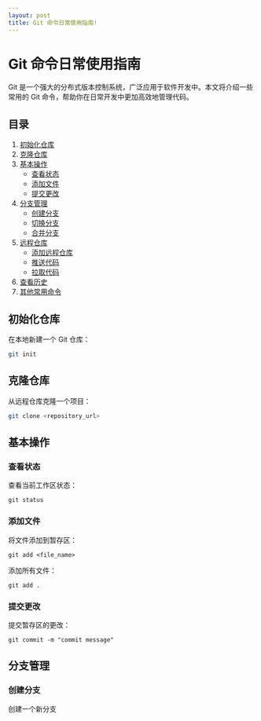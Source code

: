 ```yaml
---
layout: post
title: Git 命令日常使用指南!
---
```


# Git 命令日常使用指南

Git 是一个强大的分布式版本控制系统，广泛应用于软件开发中。本文将介绍一些常用的 Git 命令，帮助你在日常开发中更加高效地管理代码。

## 目录

1. [初始化仓库](#初始化仓库)
2. [克隆仓库](#克隆仓库)
3. [基本操作](#基本操作)
   - [查看状态](#查看状态)
   - [添加文件](#添加文件)
   - [提交更改](#提交更改)
4. [分支管理](#分支管理)
   - [创建分支](#创建分支)
   - [切换分支](#切换分支)
   - [合并分支](#合并分支)
5. [远程仓库](#远程仓库)
   - [添加远程仓库](#添加远程仓库)
   - [推送代码](#推送代码)
   - [拉取代码](#拉取代码)
6. [查看历史](#查看历史)
7. [其他常用命令](#其他常用命令)

## 初始化仓库

在本地新建一个 Git 仓库：
```sh
git init
```
## 克隆仓库

从远程仓库克隆一个项目：
```sh
git clone <repository_url>
```
## 基本操作

### 查看状态

查看当前工作区状态：

```
git status
```

### 添加文件
将文件添加到暂存区：

```
git add <file_name>
```

添加所有文件：

```
git add .
```

### 提交更改
提交暂存区的更改：

```
git commit -m "commit message"
```

## 分支管理
### 创建分支
创建一个新分支
